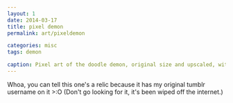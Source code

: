 ```yaml
---
layout: 1
date: 2014-03-17
title: pixel demon
permalink: art/pixeldemon

categories: misc
tags: demon

caption: Pixel art of the doodle demon, original size and upscaled, with some doodles on the side and a <abbr title='work in progress'>WIP</abbr> on top.
---
```

Whoa, you can tell this one's a relic because it has my original tumblr username on it <span style="display:inline-block;">>:O</span> (Don't go looking for it, it's been wiped off the internet.)